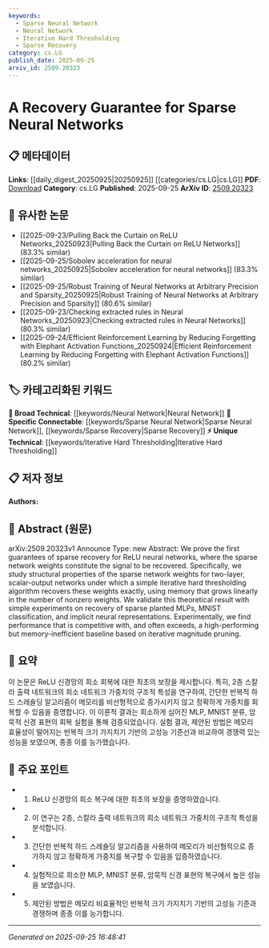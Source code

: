 ```yaml
---
keywords:
  - Sparse Neural Network
  - Neural Network
  - Iterative Hard Thresholding
  - Sparse Recovery
category: cs.LG
publish_date: 2025-09-25
arxiv_id: 2509.20323
---
```


<!-- KEYWORD_LINKING_METADATA:
{
  "processed_timestamp": "2025-09-25T16:48:41.888202",
  "vocabulary_version": "1.0",
  "selected_keywords": [
    "Sparse Neural Network",
    "Neural Network",
    "Iterative Hard Thresholding",
    "Sparse Recovery"
  ],
  "rejected_keywords": [],
  "similarity_scores": {
    "Sparse Neural Network": 0.88,
    "Neural Network": 0.7,
    "Iterative Hard Thresholding": 0.78,
    "Sparse Recovery": 0.82
  },
  "extraction_method": "AI_prompt_based",
  "budget_applied": true,
  "candidates_json": {
    "candidates": [
      {
        "surface": "Sparse Neural Networks",
        "canonical": "Sparse Neural Network",
        "aliases": [
          "Sparse Networks"
        ],
        "category": "specific_connectable",
        "rationale": "Sparse Neural Networks are a specific type of neural network architecture that can be linked to research on efficient model design.",
        "novelty_score": 0.75,
        "connectivity_score": 0.85,
        "specificity_score": 0.8,
        "link_intent_score": 0.88
      },
      {
        "surface": "ReLU Neural Networks",
        "canonical": "Neural Network",
        "aliases": [
          "ReLU Networks"
        ],
        "category": "broad_technical",
        "rationale": "ReLU Neural Networks are a fundamental type of neural network that connects to a wide range of deep learning research.",
        "novelty_score": 0.45,
        "connectivity_score": 0.9,
        "specificity_score": 0.6,
        "link_intent_score": 0.7
      },
      {
        "surface": "Iterative Hard Thresholding",
        "canonical": "Iterative Hard Thresholding",
        "aliases": [
          "IHT"
        ],
        "category": "unique_technical",
        "rationale": "Iterative Hard Thresholding is a specific algorithm relevant to sparse recovery, offering unique insights into optimization techniques.",
        "novelty_score": 0.7,
        "connectivity_score": 0.65,
        "specificity_score": 0.85,
        "link_intent_score": 0.78
      },
      {
        "surface": "Sparse Recovery",
        "canonical": "Sparse Recovery",
        "aliases": [
          "Sparse Signal Recovery"
        ],
        "category": "specific_connectable",
        "rationale": "Sparse Recovery is a key concept in signal processing and neural network optimization, linking to efficient model training.",
        "novelty_score": 0.68,
        "connectivity_score": 0.8,
        "specificity_score": 0.75,
        "link_intent_score": 0.82
      }
    ],
    "ban_list_suggestions": [
      "simple experiments",
      "performance"
    ]
  },
  "decisions": [
    {
      "candidate_surface": "Sparse Neural Networks",
      "resolved_canonical": "Sparse Neural Network",
      "decision": "linked",
      "scores": {
        "novelty": 0.75,
        "connectivity": 0.85,
        "specificity": 0.8,
        "link_intent": 0.88
      }
    },
    {
      "candidate_surface": "ReLU Neural Networks",
      "resolved_canonical": "Neural Network",
      "decision": "linked",
      "scores": {
        "novelty": 0.45,
        "connectivity": 0.9,
        "specificity": 0.6,
        "link_intent": 0.7
      }
    },
    {
      "candidate_surface": "Iterative Hard Thresholding",
      "resolved_canonical": "Iterative Hard Thresholding",
      "decision": "linked",
      "scores": {
        "novelty": 0.7,
        "connectivity": 0.65,
        "specificity": 0.85,
        "link_intent": 0.78
      }
    },
    {
      "candidate_surface": "Sparse Recovery",
      "resolved_canonical": "Sparse Recovery",
      "decision": "linked",
      "scores": {
        "novelty": 0.68,
        "connectivity": 0.8,
        "specificity": 0.75,
        "link_intent": 0.82
      }
    }
  ]
}
-->

# A Recovery Guarantee for Sparse Neural Networks

## 📋 메타데이터

**Links**: [[daily_digest_20250925|20250925]] [[categories/cs.LG|cs.LG]]
**PDF**: [Download](https://arxiv.org/pdf/2509.20323.pdf)
**Category**: cs.LG
**Published**: 2025-09-25
**ArXiv ID**: [2509.20323](https://arxiv.org/abs/2509.20323)

## 🔗 유사한 논문
- [[2025-09-23/Pulling Back the Curtain on ReLU Networks_20250923|Pulling Back the Curtain on ReLU Networks]] (83.3% similar)
- [[2025-09-25/Sobolev acceleration for neural networks_20250925|Sobolev acceleration for neural networks]] (83.3% similar)
- [[2025-09-25/Robust Training of Neural Networks at Arbitrary Precision and Sparsity_20250925|Robust Training of Neural Networks at Arbitrary Precision and Sparsity]] (80.6% similar)
- [[2025-09-23/Checking extracted rules in Neural Networks_20250923|Checking extracted rules in Neural Networks]] (80.3% similar)
- [[2025-09-24/Efficient Reinforcement Learning by Reducing Forgetting with Elephant Activation Functions_20250924|Efficient Reinforcement Learning by Reducing Forgetting with Elephant Activation Functions]] (80.2% similar)

## 🏷️ 카테고리화된 키워드
**🧠 Broad Technical**: [[keywords/Neural Network|Neural Network]]
**🔗 Specific Connectable**: [[keywords/Sparse Neural Network|Sparse Neural Network]], [[keywords/Sparse Recovery|Sparse Recovery]]
**⚡ Unique Technical**: [[keywords/Iterative Hard Thresholding|Iterative Hard Thresholding]]

## 📋 저자 정보

**Authors:** 

## 📄 Abstract (원문)

arXiv:2509.20323v1 Announce Type: new 
Abstract: We prove the first guarantees of sparse recovery for ReLU neural networks, where the sparse network weights constitute the signal to be recovered. Specifically, we study structural properties of the sparse network weights for two-layer, scalar-output networks under which a simple iterative hard thresholding algorithm recovers these weights exactly, using memory that grows linearly in the number of nonzero weights. We validate this theoretical result with simple experiments on recovery of sparse planted MLPs, MNIST classification, and implicit neural representations. Experimentally, we find performance that is competitive with, and often exceeds, a high-performing but memory-inefficient baseline based on iterative magnitude pruning.

## 📝 요약

이 논문은 ReLU 신경망의 희소 회복에 대한 최초의 보장을 제시합니다. 특히, 2층 스칼라 출력 네트워크의 희소 네트워크 가중치의 구조적 특성을 연구하여, 간단한 반복적 하드 스레숄딩 알고리즘이 메모리를 비선형적으로 증가시키지 않고 정확하게 가중치를 회복할 수 있음을 증명합니다. 이 이론적 결과는 희소하게 심어진 MLP, MNIST 분류, 암묵적 신경 표현의 회복 실험을 통해 검증되었습니다. 실험 결과, 제안된 방법은 메모리 효율성이 떨어지는 반복적 크기 가지치기 기반의 고성능 기준선과 비교하여 경쟁력 있는 성능을 보였으며, 종종 이를 능가했습니다.

## 🎯 주요 포인트

- 1. ReLU 신경망의 희소 복구에 대한 최초의 보장을 증명하였습니다.
- 2. 이 연구는 2층, 스칼라 출력 네트워크의 희소 네트워크 가중치의 구조적 특성을 분석합니다.
- 3. 간단한 반복적 하드 스레숄딩 알고리즘을 사용하여 메모리가 비선형적으로 증가하지 않고 정확하게 가중치를 복구할 수 있음을 입증하였습니다.
- 4. 실험적으로 희소한 MLP, MNIST 분류, 암묵적 신경 표현의 복구에서 높은 성능을 보였습니다.
- 5. 제안된 방법은 메모리 비효율적인 반복적 크기 가지치기 기반의 고성능 기준과 경쟁하며 종종 이를 능가합니다.


---

*Generated on 2025-09-25 16:48:41*
